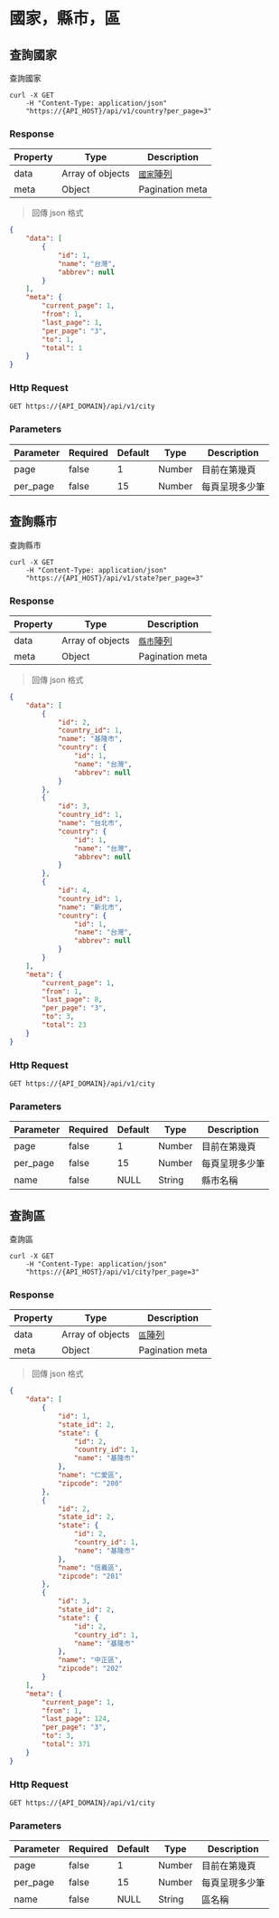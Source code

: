 # 國家，縣市，區

## 查詢國家

查詢國家

```shell
curl -X GET
    -H "Content-Type: application/json"
    "https://{API_HOST}/api/v1/country?per_page=3"
```

### Response

Property | Type | Description
-------- | ---- | -----------
data | Array of objects | <a href="#country">`國家`陣列</a>
meta | Object | Pagination meta

> 回傳 json 格式

```json
{
    "data": [
        {
            "id": 1,
            "name": "台灣",
            "abbrev": null
        }
    ],
    "meta": {
        "current_page": 1,
        "from": 1,
        "last_page": 1,
        "per_page": "3",
        "to": 1,
        "total": 1
    }
}
```

### Http Request
`GET https://{API_DOMAIN}/api/v1/city`

### Parameters

Parameter | Required | Default | Type | Description
--------- | -------- | ------- | ---- | -----------
page | false | 1 | Number | 目前在第幾頁
per_page | false | 15 | Number | 每頁呈現多少筆

## 查詢縣市

查詢縣市

```shell
curl -X GET
    -H "Content-Type: application/json"
    "https://{API_HOST}/api/v1/state?per_page=3"
```

### Response

Property | Type | Description
-------- | ---- | -----------
data | Array of objects | <a href="#state">`縣市`陣列</a>
meta | Object | Pagination meta

> 回傳 json 格式

```json
{
    "data": [
        {
            "id": 2,
            "country_id": 1,
            "name": "基隆市",
            "country": {
                "id": 1,
                "name": "台灣",
                "abbrev": null
            }
        },
        {
            "id": 3,
            "country_id": 1,
            "name": "台北市",
            "country": {
                "id": 1,
                "name": "台灣",
                "abbrev": null
            }
        },
        {
            "id": 4,
            "country_id": 1,
            "name": "新北市",
            "country": {
                "id": 1,
                "name": "台灣",
                "abbrev": null
            }
        }
    ],
    "meta": {
        "current_page": 1,
        "from": 1,
        "last_page": 8,
        "per_page": "3",
        "to": 3,
        "total": 23
    }
}
```

### Http Request
`GET https://{API_DOMAIN}/api/v1/city`

### Parameters

Parameter | Required | Default | Type | Description
--------- | -------- | ------- | ---- | -----------
page | false | 1 | Number | 目前在第幾頁
per_page | false | 15 | Number | 每頁呈現多少筆
name | false | NULL | String | 縣市名稱

## 查詢區

查詢區

```shell
curl -X GET
    -H "Content-Type: application/json"
    "https://{API_HOST}/api/v1/city?per_page=3"
```

### Response

Property | Type | Description
-------- | ---- | -----------
data | Array of objects | <a href="#city">`區`陣列</a>
meta | Object | Pagination meta

> 回傳 json 格式

```json
{
    "data": [
        {
            "id": 1,
            "state_id": 2,
            "state": {
                "id": 2,
                "country_id": 1,
                "name": "基隆市"
            },
            "name": "仁愛區",
            "zipcode": "200"
        },
        {
            "id": 2,
            "state_id": 2,
            "state": {
                "id": 2,
                "country_id": 1,
                "name": "基隆市"
            },
            "name": "信義區",
            "zipcode": "201"
        },
        {
            "id": 3,
            "state_id": 2,
            "state": {
                "id": 2,
                "country_id": 1,
                "name": "基隆市"
            },
            "name": "中正區",
            "zipcode": "202"
        }
    ],
    "meta": {
        "current_page": 1,
        "from": 1,
        "last_page": 124,
        "per_page": "3",
        "to": 3,
        "total": 371
    }
}
```

### Http Request
`GET https://{API_DOMAIN}/api/v1/city`

### Parameters

Parameter | Required | Default | Type | Description
--------- | -------- | ------- | ---- | -----------
page | false | 1 | Number | 目前在第幾頁
per_page | false | 15 | Number | 每頁呈現多少筆
name | false | NULL | String | 區名稱
